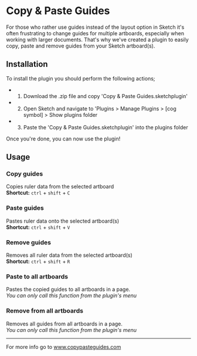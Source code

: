 # Copy & Paste Guides

For those who rather use guides instead of the layout option in Sketch it's often frustrating to change guides for multiple artboards, especially when working with larger documents.
That's why we've created a plugin to easily copy, paste and remove guides from your Sketch artboard(s).

## Installation
To install the plugin you should perform the following actions;
- 1. Download the .zip file and copy 'Copy & Paste Guides.sketchplugin'
- 2. Open Sketch and navigate to 'Plugins > Manage Plugins > [cog symbol] > Show plugins folder
- 3. Paste the 'Copy & Paste Guides.sketchplugin' into the plugins folder

Once you're done, you can now use the plugin!

## Usage

### Copy guides
Copies ruler data from the selected artboard<br>
**Shortcut:** `ctrl` + `shift` + `C`

### Paste guides
Pastes ruler data onto the selected artboard(s)<br>
**Shortcut:** `ctrl` + `shift` + `V`

### Remove guides
Removes all ruler data from the selected artboard(s)<br>
**Shortcut:** `ctrl` + `shift` + `R`

### Paste to all artboards
Pastes the copied guides to all artboards in a page.<br>
*You can only call this function from the plugin's menu*

### Remove from all artboards
Removes all guides from all artboards in a page.<br>
*You can only call this function from the plugin's menu*

---

For more info go to www.copypasteguides.com
